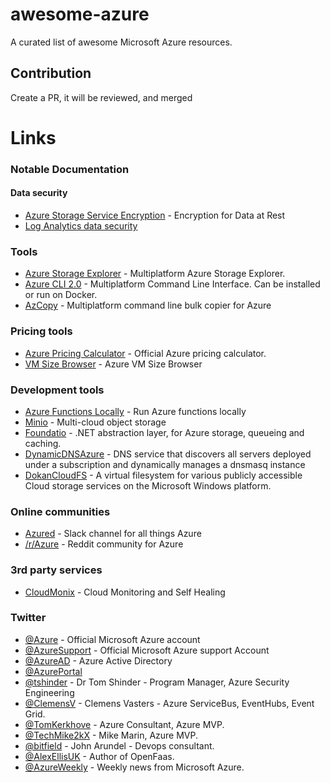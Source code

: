 # awesome-azure
A curated list of awesome Microsoft Azure resources.

## Contribution
Create a PR, it will be reviewed, and merged

# Links

### Notable Documentation
#### Data security
* [Azure Storage Service Encryption](https://docs.microsoft.com/en-us/azure/storage/common/storage-service-encryption) - Encryption for Data at Rest
* [Log Analytics data security](https://docs.microsoft.com/en-us/azure/log-analytics/log-analytics-security)

### Tools
* [Azure Storage Explorer](https://azure.microsoft.com/en-us/features/storage-explorer/) - Multiplatform Azure Storage Explorer.
* [Azure CLI 2.0](https://docs.microsoft.com/en-us/cli/azure/install-azure-cli?view=azure-cli-latest) - Multiplatform Command Line Interface. Can be installed or run on Docker.
* [AzCopy](https://docs.microsoft.com/en-us/azure/storage/common/storage-use-azcopy) - Multiplatform command line bulk copier for Azure

### Pricing tools
* [Azure Pricing Calculator](https://azure.microsoft.com/en-gb/pricing/calculator/) - Official Azure pricing calculator.
* [VM Size Browser](http://vmsizebrowser.azurewebsites.net/) - Azure VM Size Browser

### Development tools
* [Azure Functions Locally](https://docs.microsoft.com/en-us/azure/azure-functions/functions-run-local) - Run Azure functions locally
* [Minio](https://www.minio.io/) - Multi-cloud object storage
* [Foundatio](https://github.com/FoundatioFx/Foundatio) - .NET abstraction layer, for Azure storage, queueing and caching.
* [DynamicDNSAzure](https://github.com/ivanthelad/dynamicdnsazure) - DNS service that discovers all servers deployed under a subscription and dynamically manages a dnsmasq instance
* [DokanCloudFS](https://github.com/viciousviper/DokanCloudFS) - A virtual filesystem for various publicly accessible Cloud storage services on the Microsoft Windows platform.

### Online communities
* [Azured](http://azured.io/) - Slack channel for all things Azure
* [/r/Azure](https://www.reddit.com/r/AZURE/) - Reddit community for Azure

### 3rd party services
* [CloudMonix](http://www.cloudmonix.com/) - Cloud Monitoring and Self Healing

### Twitter
* [@Azure](https://twitter.com/Azure) - Official Microsoft Azure account
* [@AzureSupport](https://twitter.com/AzureSupport) - Official Microsoft Azure support Account
* [@AzureAD](https://twitter.com/azuread) - Azure Active Directory
* [@AzurePortal](https://twitter.com/AzurePortal)
* [@tshinder](https://twitter.com/tshinder) - Dr Tom Shinder - Program Manager, Azure Security Engineering
* [@ClemensV](https://twitter.com/clemensv) - Clemens Vasters - Azure ServiceBus, EventHubs, Event Grid.
* [@TomKerkhove](https://twitter.com/TomKerkhove) - Azure Consultant, Azure MVP.
* [@TechMike2kX](https://twitter.com/TechMike2kX) - Mike Marin, Azure MVP.
* [@bitfield](https://twitter.com/bitfield) - John Arundel - Devops consultant.
* [@AlexEllisUK](https://twitter.com/alexellisuk) - Author of OpenFaas.
* [@AzureWeekly](https://twitter.com/AzureWeekly) - Weekly news from Microsoft Azure.
